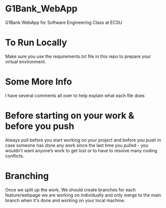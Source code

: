# G1Bank_WebApp

G1Bank WebApp for Software Engineering Class at ECSU

# To Run Locally

Make sure you use the requirements.txt file in this repo to prepare your virtual environment.

# Some More Info

I have several comments all over to help explain what each file does

# Before starting on your work & before you push

Always pull before you start working on your project and before you push in case someone has done any work since the last time you pulled - you wouldn’t want anyone’s work to get lost or to have to resolve many coding conflicts.

# Branching

Once we split up the work, We should create branches for each feature/webpage we are working on individually and only merge to the main branch when it's done and working on your local machine. 